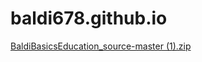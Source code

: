 # baldi678.github.io
[BaldiBasicsEducation_source-master (1).zip](https://github.com/TheBatter32/baldi678.github.io/files/10397998/BaldiBasicsEducation_source-master.1.zip)
